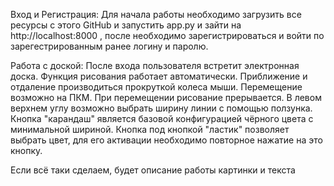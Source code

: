 Вход и Регистрация: Для начала работы необходимо загрузить все ресурсы с этого GitHub и запустить app.py и зайти на http://localhost:8000 , после необходимо зарегистрироваться и войти по зарегестрированным ранее логину и паролю.

Работа с доской: После входа пользователя встретит электронная доска. Функция рисования работает автоматически. Приближение и отдаление производиться прокруткой колеса мыши. Перемещение возможно на ПКМ. При перемещении рисование прерывается. В левом верхнем углу возможно выбрать ширину линии с помощью ползунка. Кнопка "карандаш" является базовой конфигурацией чёрного цвета с минимальной шириной. Кнопка под кнопкой "ластик" позволяет выбрать цвет, для его активации необходимо повторное нажатие на это кнопку.

Если всё таки сделаем, будет описание работы картинки и текста
